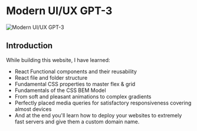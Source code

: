 # Modern UI/UX GPT-3

![Modern UI/UX GPT-3](https://i.ibb.co/TR5LW9z/image.png)

## Introduction
 
While building this website, I have learned:

- React Functional components and their reusability
- React file and folder structure
- Fundamental CSS properties to master flex & grid
- Fundamentals of the CSS BEM Model
- From soft and pleasant animations to complex gradients
- Perfectly placed media queries for satisfactory responsiveness covering almost devices
- And at the end you'll learn how to deploy your websites to extremely fast servers and give them a custom domain name.
